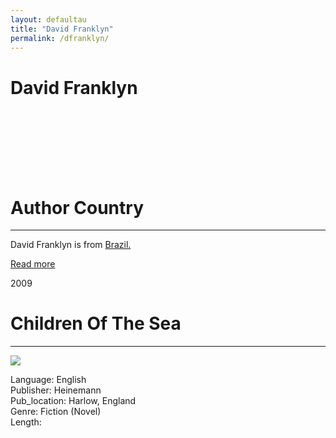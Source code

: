 ```yaml
---
layout: defaultau
title: "David Franklyn"
permalink: /dfranklyn/
---
```

<!-- partial:index.partial.html -->
<div class="content">
    <h1>David Franklyn</h1>
    <div class="quote">
        <div><img src="" class="logo"></div>
    </div>
    <div class="timeline">
        <div style="padding-bottom:100px;"></div>
        <div class="block">
            <div class="date right"><p class="right"></p></div>
            <div class="dot"></div>
            <div class="left first">
            <div class="author_country">
                <h1>Author Country</h1><hr>
          <div class="aclocation">   <p>David Franklyn is from <a href="{{ site.baseurl }}/35">Brazil.</a></p></div>
                <div class="acreadmore"><a href="#" target="_blank">Read more</a></div>
            </div>
            </div>
        </div>
        <div class="block">
            <div class="date left"><p class="left">2009</p></div>
            <div class="dot"></div>
            <div class="right">
                <h1>Children Of The Sea</h1><hr>
                <p><img src="https://encrypted-tbn2.gstatic.com/images?q=tbn:ANd9GcSo8cT9Ix9EAGNXZjQ5AOSb2zdRPl3NzHKZmDjKKAkjx1PKrB8O"></p>
                <p>
                Language: English<br/>
                Publisher: Heinemann<br/>
                Pub_location: Harlow, England<br/>
                Genre: Fiction (Novel)<br/>
                Length: <br/>                   </p>
            </div>
        </div>
